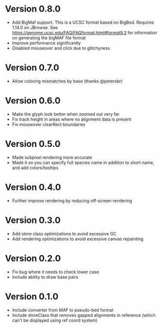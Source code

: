 # Version 0.8.0

- Add BigMaf support. This is a UCSC format based on BigBed. Requires 1.14.0 on JBrowse. See https://genome.ucsc.edu/FAQ/FAQformat.html#format9.3 for information on generating the bigMAF file format
- Improve performance significantly
- Disabled mouseover and click due to glitchyness

# Version 0.7.0

- Allow coloring mismatches by base (thanks @petersbr)

# Version 0.6.0

- Make the glyph look better when zoomed out very far
- Fix track height in areas where no alignment data is present
- Fix mouseover clearRect boundaries

# Version 0.5.0

- Made subpixel rendering more accurate
- Made it so you can specify full species name in addition to short name, and add colors/tooltips

# Version 0.4.0

- Further improve rendering by reducing off-screen rendering

# Version 0.3.0

- Add store class optimizations to avoid excessive GC
- Add rendering optimizations to avoid excessive canvas repainting

# Version 0.2.0

- Fix bug where it needs to check lower case
- Include ability to draw base pairs

# Version 0.1.0

- Include converter from MAF to pseudo-bed format
- Include storeClass that removes gapped alignments in reference (which can't be displayed using ref coord system)
